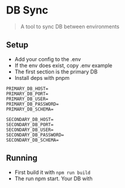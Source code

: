 # DB Sync 
 > A tool to sync DB between environments

## Setup
- Add your config to the .env
- If the env does exist, copy .env example
- The first section is the primary DB
- Install deps with pnpm

```.env
PRIMARY_DB_HOST=
PRIMARY_DB_PORT=
PRIMARY_DB_USER=
PRIMARY_DB_PASSWORD=
PRIMARY_DB_SCHEMA=

SECONDARY_DB_HOST=
SECONDARY_DB_PORT=
SECONDARY_DB_USER=
SECONDARY_DB_PASSWORD=
SECONDARY_DB_SCHEMA=
```

## Running
- First build it with `npm run build`
- The run npm start. Your DB with
